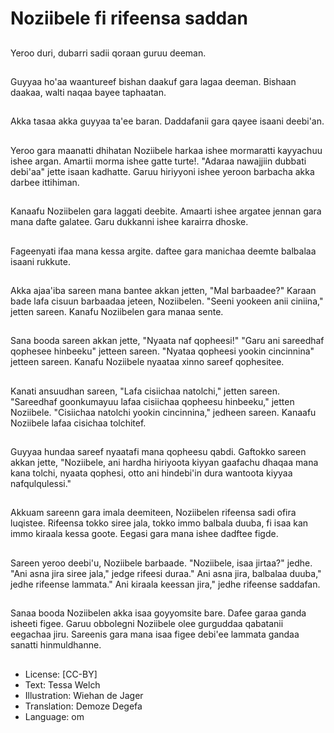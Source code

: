 # Noziibele fi rifeensa saddan

##
Yeroo duri, dubarri sadii qoraan guruu deeman.

##
Guyyaa ho'aa waantureef bishan daakuf gara lagaa deeman. Bishaan daakaa, walti naqaa bayee taphaatan.

##
Akka tasaa akka guyyaa ta'ee baran. Daddafanii gara qayee isaani deebi'an.

##
Yeroo gara maanatti dhihatan Noziibele harkaa ishee mormaratti kayyachuu ishee argan. Amartii morma ishee gatte turte!. "Adaraa nawajjiin dubbati debi'aa" jette isaan kadhatte. Garuu hiriyyoni ishee yeroon barbacha akka darbee ittihiman.

##
Kanaafu Noziibelen gara laggati deebite. Amaarti ishee argatee jennan gara mana dafte galatee. Garu dukkanni ishee karairra dhoske.

##
Fageenyati ifaa mana kessa argite. daftee gara manichaa deemte balbalaa isaani rukkute.

##
Akka ajaa'iba sareen mana bantee akkan jetten, "Mal barbaadee?" Karaan bade lafa cisuun barbaadaa jeteen, Noziibelen. "Seeni yookeen anii ciniina," jetten sareen. Kanafu Noziibelen gara manaa sente.

##
Sana booda sareen akkan jette, "Nyaata naf qopheesi!" "Garu ani sareedhaf qophesee hinbeeku" jetteen sareen. "Nyataa qopheesi yookin cincinnina" jetteen sareen. Kanafu Noziibele nyaataa xinno sareef qophesitee.

##
Kanati ansuudhan sareen, "Lafa cisiichaa natolchi," jetten sareen. "Sareedhaf goonkumayuu lafaa cisiichaa qopheesu hinbeeku," jetten Noziibele. "Cisiichaa natolchi yookin cincinnina," jedheen sareen. Kanaafu Noziibele lafaa cisichaa tolchitef.

##
Guyyaa hundaa sareef nyaatafi mana qopheesu qabdi. Gaftokko sareen akkan jette, "Noziibele, ani hardha hiriyoota kiyyan gaafachu dhaqaa mana kana tolchi, nyaata qophesi, otto ani hindebi'in dura wantoota kiyyaa nafqulqulessi."

##
Akkuam sareenn gara imala deemiteen, Noziibelen rifeensa sadi ofira luqistee. Rifeensa tokko siree jala, tokko immo balbala duuba, fi isaa kan immo kiraala kessa goote. Eegasi gara mana ishee dadftee figde.

##
Sareen yeroo deebi'u, Noziibele barbaade. "Noziibele, isaa jirtaa?" jedhe. "Ani asna jira siree jala," jedge rifeesi duraa." Ani asna jira, balbalaa duuba," jedhe rifeense lammata." Ani kiraala keessan jira," jedhe rifeense saddafan.

##
Sanaa booda Noziibelen akka isaa goyyomsite bare. Dafee garaa ganda isheeti figee. Garuu obbolegni Noziibele olee gurguddaa qabatanii eegachaa jiru. Sareenis gara mana isaa figee debi'ee lammata gandaa sanatti hinmuldhanne.

##
* License: [CC-BY]
* Text: Tessa Welch
* Illustration: Wiehan de Jager
* Translation: Demoze Degefa
* Language: om

